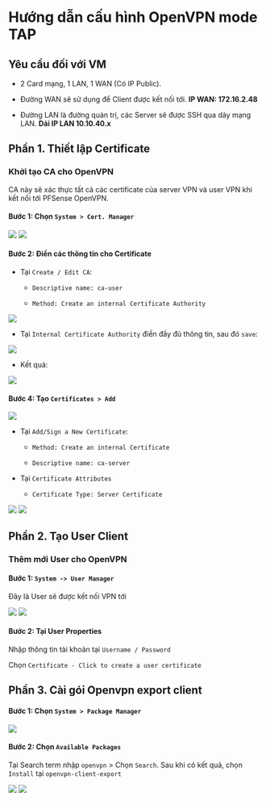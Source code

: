 # Hướng dẫn cấu hình OpenVPN mode TAP

## Yêu cầu đối với VM

- 2 Card mạng, 1 LAN, 1 WAN (Có IP Public).

- Đường WAN sẽ sử dụng để Client được kết nối tới. **IP WAN: 172.16.2.48**

- Đường LAN là đường quản trị, các Server sẽ được SSH qua dảy mạng LAN. **Dải IP LAN 10.10.40.x**

## Phần 1. Thiết lập Certificate

### Khởi tạo CA cho OpenVPN

CA này sẽ xác thực tất cả các certificate của server VPN và user VPN khi kết nối tới PFSense OpenVPN.

#### Bước 1: Chọn `System > Cert. Manager`

<img src="https://imgur.com/zyFkYQ2.png">

<img src="https://imgur.com/zZoLaqA.png">

#### Bước 2: Điền các thông tin cho Certificate

- Tại `Create / Edit CA`:

    - `Descriptive name: ca-user`

    - `Method: Create an internal Certificate Authority`

<img src="https://imgur.com/62KruRJ.png">

- Tại `Internal Certificate Authority` điền đầy đủ thông tin, sau đó `save`:

<img src="https://imgur.com/lktCZE5.png">

- Kết quả:

<img src="https://imgur.com/DiwsGlB.png">

#### Bước 4: Tạo `Certificates > Add`

<img src="https://imgur.com/8ZtjxG3.png">

- Tại `Add/Sign a New Certificate`:

    - `Method: Create an internal Certificate`

    - `Descriptive name: ca-server`

- Tại `Certificate Attributes`

    - `Certificate Type: Server Certificate`

<img src="https://imgur.com/hcLI4jI.png">

<img src="https://imgur.com/42yY8sD.png">

## Phần 2. Tạo User Client

### Thêm mới User cho OpenVPN

#### Bước 1: `System -> User Manager`

Đây là User sẽ được kết nối VPN tới

<img src="https://imgur.com/uKQotdV.png">

<img src="https://imgur.com/dcc5SAr.png">

#### Bước 2: Tại User Properties

Nhập thông tin tài khoản tại `Username / Password`

Chọn `Certificate - Click to create a user certificate`

## Phần 3. Cài gói Openvpn export client

#### Bước 1: Chọn `System > Package Manager`

<img src="https://imgur.com/tFIbnBe.png">

#### Bước 2: Chọn `Available Packages`

Tại Search term nhập `openvpn` > Chọn `Search`. Sau khi có kết quả, chọn `Install` tại `openvpn-client-export`

<img src="https://imgur.com/neUTBwT.png">

<img src="https://imgur.com/EqqWNMg.png">


